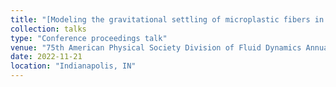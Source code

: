 ```yaml
---
title: "[Modeling the gravitational settling of microplastic fibers in the atmosphere](https://meetings.aps.org/Meeting/DFD22/Session/L36.8)"
collection: talks
type: "Conference proceedings talk"
venue: "75th American Physical Society Division of Fluid Dynamics Annual Meeting"
date: 2022-11-21
location: "Indianapolis, IN"
---
```

